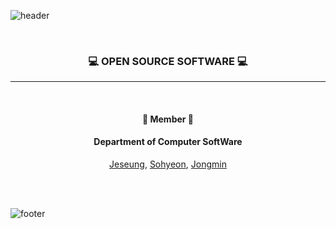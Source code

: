 <!--
### Hi there 👋
**oss6team/oss6team** is a ✨ _special_ ✨ repository because its `README.md` (this file) appears on your GitHub profile.

Here are some ideas to get you started:

- 🔭 I’m currently working on ...
- 🌱 I’m currently learning ...
- 👯 I’m looking to collaborate on ...
- 🤔 I’m looking for help with ...
- 💬 Ask me about ...
- 📫 How to reach me: ...
- 😄 Pronouns: ...
- ⚡ Fun fact: ...
-->



![header](https://capsule-render.vercel.app/api?type=waving&&color=6D6CFF&height=130&section=header&fontSize=90)

<div align="center">
<br/>
  
  ### 💻 OPEN SOURCE SOFTWARE 💻
  
  <hr/><br/>
  
 #### 🌈 Member 🌈
  
  #### Department of Computer SoftWare
  
  [Jeseung][jeseung_git], [Sohyeon][sohyeon_git], [Jongmin][jongmin_git]
  
  [jeseung_git]: http://github.com/Yu-JeSeung "jeseung_git"
  [sohyeon_git]: https://github.com/nownuu "sohyeon_git"
  [jongmin_git]: https://github.com/Limjaymin "jongmin_git"
  
  <br/><br/>
</div>

![footer](https://capsule-render.vercel.app/api?type=waving&&color=6D6CFF&height=130&section=footer&fontSize=90)
